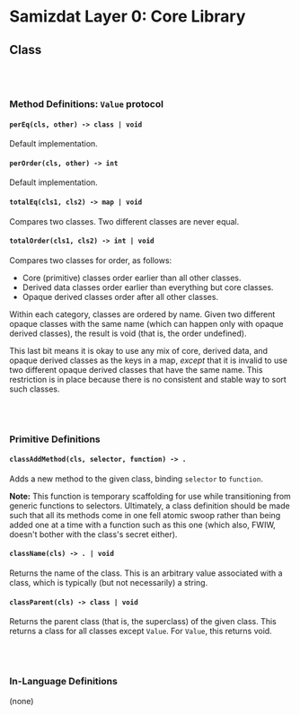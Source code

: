 Samizdat Layer 0: Core Library
==============================

Class
-----

<br><br>
### Method Definitions: `Value` protocol

#### `perEq(cls, other) -> class | void`

Default implementation.

#### `perOrder(cls, other) -> int`

Default implementation.

#### `totalEq(cls1, cls2) -> map | void`

Compares two classes. Two different classes are never equal.

#### `totalOrder(cls1, cls2) -> int | void`

Compares two classes for order, as follows:

* Core (primitive) classes order earlier than all other classes.
* Derived data classes order earlier than everything but core classes.
* Opaque derived classes order after all other classes.

Within each category, classes are ordered by name. Given two different
opaque classes with the same name (which can happen only with opaque
derived classes), the result is void (that is, the order undefined).

This last bit means it is okay to use any mix of core, derived data, and
opaque derived classes as the keys in a map, *except* that it is invalid
to use two different opaque derived classes that have the same name. This
restriction is in place because there is no consistent and stable way
to sort such classes.


<br><br>
### Primitive Definitions

#### `classAddMethod(cls, selector, function) -> .`

Adds a new method to the given class, binding `selector` to `function`.

**Note:** This function is temporary scaffolding for use while transitioning
from generic functions to selectors. Ultimately, a class definition should
be made such that all its methods come in one fell atomic swoop rather than
being added one at a time with a function such as this one (which also, FWIW,
doesn't bother with the class's secret either).

#### `className(cls) -> . | void`

Returns the name of the class. This is an arbitrary value associated with
a class, which is typically (but not necessarily) a string.

#### `classParent(cls) -> class | void`

Returns the parent class (that is, the superclass) of the given class. This
returns a class for all classes except `Value`. For `Value`, this returns
void.


<br><br>
### In-Language Definitions

(none)
